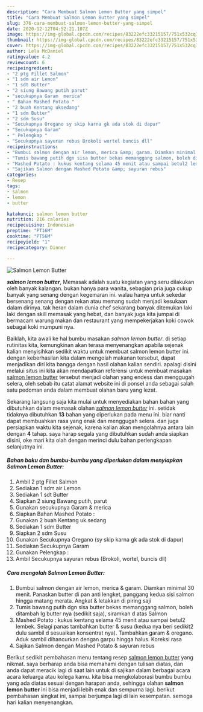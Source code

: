 ```yaml
---
description: "Cara Membuat Salmon Lemon Butter yang simpel"
title: "Cara Membuat Salmon Lemon Butter yang simpel"
slug: 376-cara-membuat-salmon-lemon-butter-yang-simpel
date: 2020-12-12T04:52:21.107Z
image: https://img-global.cpcdn.com/recipes/83222efc33215157/751x532cq70/salmon-lemon-butter-foto-resep-utama.jpg
thumbnail: https://img-global.cpcdn.com/recipes/83222efc33215157/751x532cq70/salmon-lemon-butter-foto-resep-utama.jpg
cover: https://img-global.cpcdn.com/recipes/83222efc33215157/751x532cq70/salmon-lemon-butter-foto-resep-utama.jpg
author: Lela McDaniel
ratingvalue: 4.2
reviewcount: 6
recipeingredient:
- "2 ptg Fillet Salmon"
- "1 sdm air Lemon"
- "1 sdt Butter"
- "2 siung Bawang putih parut"
- "secukupnya Garam  merica"
- " Bahan Mashed Potato "
- "2 buah Kentang uksedang"
- "1 sdm Butter"
- "2 sdm Susu"
- "Secukupnya Oregano sy skip karna gk ada stok di dapur"
- "Secukupnya Garam"
- " Pelengkap "
- "Secukupnya sayuran rebus Brokoli wortel buncis dll"
recipeinstructions:
- "Bumbui salmon dengan air lemon, merica &amp; garam. Diamkan minimal 30 menit. Panaskan butter di pan anti lengket, panggang kedua sisi salmon hingga matang merata. Angkat &amp; letakkan di piring saji"
- "Tumis bawang putih dgn sisa butter bekas memanggang salmon, boleh ditambah lg butter nya (sedikit saja), siramkan d atas Salmon"
- "Mashed Potato : kukus kentang selama 45 menit atau sampai betul2 lembek. Selagi panas tambahkan butter &amp; susu (kedua nya beri sedikit2 dulu sambil d sesuaikan konsentrat nya). Tambahkan garam &amp; oregano. Aduk sambil dihancurkan dengan garpu hingga halus. Koreksi rasa"
- "Sajikan Salmon dengan Mashed Potato &amp; sayuran rebus"
categories:
- Resep
tags:
- salmon
- lemon
- butter

katakunci: salmon lemon butter 
nutrition: 216 calories
recipecuisine: Indonesian
preptime: "PT16M"
cooktime: "PT56M"
recipeyield: "1"
recipecategory: Dinner

---
```



![Salmon Lemon Butter](https://img-global.cpcdn.com/recipes/83222efc33215157/751x532cq70/salmon-lemon-butter-foto-resep-utama.jpg)

<b><i>salmon lemon butter</i></b>, Memasak adalah suatu kegiatan yang seru dilakukan oleh banyak kalangan. bukan hanya para wanita, sebagian pria juga cukup banyak yang senang dengan kegemaran ini. walau hanya untuk sekedar bersenang senang dengan rekan atau memang sudah menjadi kesukaan dalam dirinya. tak heran dalam dunia chef sekarang banyak ditemukan laki laki dengan skill memasak yang hebat, dan banyak juga kita jumpai di bermacam warung makan dan restaurant yang mempekerjakan koki cowok sebagai koki mumpuni nya.

Baiklah, kita awali ke hal bumbu masakan <i>salmon lemon butter</i>. di setiap rutinitas kita, kemungkinan akan terasa menyenangkan apabila sejenak kalian menyisihkan sedikit waktu untuk membuat salmon lemon butter ini. dengan keberhasilan kita dalam mengolah makanan tersebut, dapat menjadikan diri kita bangga dengan hasil olahan kalian sendiri. apalagi disini melalui situs ini kita akan mendapatkan referensi untuk membuat masakan <u>salmon lemon butter</u> tersebut menjadi olahan yang endess dan menggugah selera, oleh sebab itu catat alamat website ini di ponsel anda sebagai salah satu pedoman anda dalam membuat olahan baru yang lezat.




Sekarang langsung saja kita mulai untuk menyediakan bahan bahan yang dibutuhkan dalam memasak olahan <u><i>salmon lemon butter</i></u> ini. setidak tidaknya dibutuhkan <b>13</b> bahan yang diperlukan pada menu ini. biar nanti dapat membuahkan rasa yang enak dan menggugah selera. dan juga persiapkan waktu kita sejenak, karena kalian akan mengolahnya antara lain dengan <b>4</b> tahap. saya harap segala yang dibutuhkan sudah anda siapkan disini, oke mari kita olah dengan merinci dulu bahan perlengkapan selanjutnya ini.

<!--inarticleads1-->

##### Bahan baku dan bumbu-bumbu yang diperlukan dalam menyiapkan Salmon Lemon Butter:

1. Ambil 2 ptg Fillet Salmon
1. Sediakan 1 sdm air Lemon
1. Sediakan 1 sdt Butter
1. Siapkan 2 siung Bawang putih, parut
1. Gunakan secukupnya Garam &amp; merica
1. Siapkan  Bahan Mashed Potato :
1. Gunakan 2 buah Kentang uk.sedang
1. Sediakan 1 sdm Butter
1. Siapkan 2 sdm Susu
1. Gunakan Secukupnya Oregano (sy skip karna gk ada stok di dapur)
1. Sediakan Secukupnya Garam
1. Gunakan  Pelengkap :
1. Ambil Secukupnya sayuran rebus (Brokoli, wortel, buncis dll)




<!--inarticleads2-->

##### Cara mengolah Salmon Lemon Butter:

1. Bumbui salmon dengan air lemon, merica &amp; garam. Diamkan minimal 30 menit. Panaskan butter di pan anti lengket, panggang kedua sisi salmon hingga matang merata. Angkat &amp; letakkan di piring saji
1. Tumis bawang putih dgn sisa butter bekas memanggang salmon, boleh ditambah lg butter nya (sedikit saja), siramkan d atas Salmon
1. Mashed Potato : kukus kentang selama 45 menit atau sampai betul2 lembek. Selagi panas tambahkan butter &amp; susu (kedua nya beri sedikit2 dulu sambil d sesuaikan konsentrat nya). Tambahkan garam &amp; oregano. Aduk sambil dihancurkan dengan garpu hingga halus. Koreksi rasa
1. Sajikan Salmon dengan Mashed Potato &amp; sayuran rebus




Berikut sedikit pembahasan menu tentang resep <u>salmon lemon butter</u> yang nikmat. saya berharap anda bisa memahami dengan tulisan diatas, dan anda dapat meracik lagi di saat lain untuk di sajikan dalam berbagai acara acara keluarga atau kolega kamu. kita bisa mengkolaborasi bumbu bumbu yang ada diatas sesuai dengan harapan anda, sehingga olahan <b>salmon lemon butter</b> ini bisa menjadi lebih enak dan sempurna lagi. berikut pembahasan singkat ini, sampai berjumpa lagi di lain kesempatan. semoga hari kalian menyenangkan.

